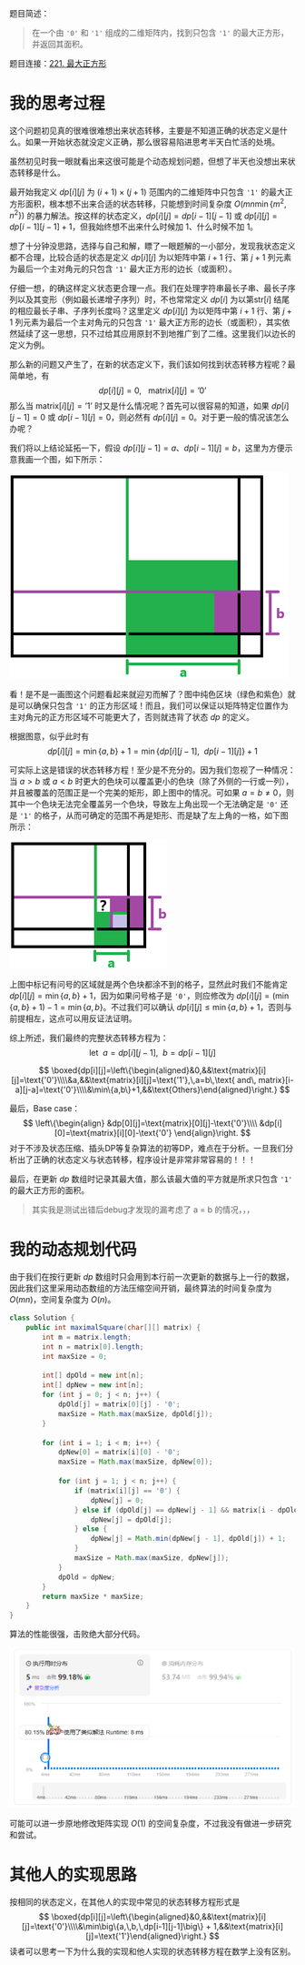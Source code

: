 题目简述：

> 在一个由 `'0'` 和 `'1'` 组成的二维矩阵内，找到只包含 `'1'` 的最大正方形，并返回其面积。

题目连接：[221. 最大正方形](https://leetcode.cn/problems/maximal-square/)

# 我的思考过程

这个问题初见真的很难很难想出来状态转移，主要是不知道正确的状态定义是什么。如果一开始状态就没定义正确，那么很容易陷进思考半天白忙活的处境。

虽然初见时我一眼就看出来这很可能是个动态规划问题，但想了半天也没想出来状态转移是什么。

最开始我定义 $dp[i][j]$ 为 $(i+1)\times(j+1)$ 范围内的二维矩阵中只包含 `'1'` 的最大正方形面积，根本想不出来合适的状态转移，只能想到时间复杂度 $O(mn\min\{m^2,n^2\})$ 的暴力解法。按这样的状态定义，$dp[i][j]=dp[i-1][j-1]$ 或 $dp[i][j]=dp[i-1][j-1]+1$，但我始终想不出来什么时候加 $1$、什么时候不加 $1$。

想了十分钟没思路，选择与自己和解，瞟了一眼题解的一小部分，发现我状态定义都不合理，比较合适的状态是定义 $dp[i][j]$ 为以矩阵中第 $i+1$ 行、第 $j+1$ 列元素为最后一个主对角元的只包含 `'1'` 最大正方形的边长（或面积）。

仔细一想，的确这样定义状态更合理一点。我们在处理字符串最长子串、最长子序列以及其变形（例如最长递增子序列）时，不也常常定义 $dp[i]$ 为以第$\text{str}[i]$ 结尾的相应最长子串、子序列长度吗？这里定义 $dp[i][j]$ 为以矩阵中第 $i+1$ 行、第 $j+1$ 列元素为最后一个主对角元的只包含 `'1'` 最大正方形的边长（或面积），其实依然延续了这一思想，只不过给其应用原封不到地推广到了二维。这里我们以边长的定义为例。

那么新的问题又产生了，在新的状态定义下，我们该如何找到状态转移方程呢？最简单地，有
$$
dp[i][j]=0,\ \ \ \text{matrix}[i][j]=\text{'0'}
$$
那么当 $\text{matrix}[i][j]=\text{'1'}$ 时又是什么情况呢？首先可以很容易的知道，如果 $dp[i][j-1]=0$ 或 $dp[i-1][j]=0$，则必然有 $dp[i][j]=0$。对于更一般的情况该怎么办呢？

我们将以上结论延拓一下，假设 $dp[i][j-1]=a$、$dp[i-1][j]=b$，这里为方便示意我画一个图，如下所示：

![示意图](/images/221.png)

看！是不是一画图这个问题看起来就迎刃而解了？图中纯色区块（绿色和紫色）就是可以确保只包含 `'1'` 的正方形区域！而且，我们可以保证以矩阵特定位置作为主对角元的正方形区域不可能更大了，否则就违背了状态 $dp$ 的定义。

根据图意，似乎此时有
$$
dp[i][j]=\min\{a,b\}+1=\min\big\{dp[i][j-1],\ \ dp[i-1][j]\big\}+1
$$

可实际上这是错误的状态转移方程！至少是不充分的。因为我们忽视了一种情况：当 $a>b$ 或 $a<b$ 时更大的色块可以覆盖更小的色块（除了外侧的一行或一列），并且被覆盖的范围正是一个完美的矩形，即上图中的情况。可如果 $a=b\neq0$，则其中一个色块无法完全覆盖另一个色块，导致左上角出现一个无法确定是 `'0'` 还是 `'1'` 的格子，从而可确定的范围不再是矩形、而是缺了左上角的一格，如下图所示：

![特殊情况](/images/221_1.png)

上图中标记有问号的区域就是两个色块都涂不到的格子，显然此时我们不能肯定 $dp[i][j]=\min\{a,b\}+1$，因为如果问号格子是 `'0'`，则应修改为 $dp[i][j]=\big(\min\{a,b\}+1\big)-1=\min\{a,b\}$。不过我们可以确认 $dp[i][j]\leqslant\min\{a,b\}+1$，否则与前提相左，这点可以用反证法证明。

综上所述，我们最终的完整状态转移方程为：
$$
\text{let }\ a=dp[i][j-1],\ \ b=dp[i-1][j]
$$

$$
\boxed{dp[i][j]=\left\{\begin{aligned}&0,&&\text{matrix}[i][j]=\text{'0'}\\\\&a,&&\text{matrix}[i][j]=\text{'1'},\,a=b\,\text{ and\, matrix}[i-a][j-a]=\text{'0'}\\\\&\min\{a,b\}+1,&&\text{Others}\end{aligned}\right.}
$$

最后，Base case：
$$
\left\{\begin{align}
&dp[0][j]=\text{matrix}[0][j]-\text{'0'}\\\\
&dp[i][0]=\text{matrix}[i][0]-\text{'0'}
\end{align}\right.
$$
对于不涉及状态压缩、插头DP等复杂算法的初等DP，难点在于分析。一旦我们分析出了正确的状态定义与状态转移，程序设计是非常非常容易的！！！

最后，在更新 $dp$ 数组时记录其最大值，那么该最大值的平方就是所求只包含 `'1'` 的最大正方形的面积。

> 其实我是测试出错后debug才发现的漏考虑了 a = b 的情况，，，


# 我的动态规划代码

由于我们在按行更新 $dp$ 数组时只会用到本行前一次更新的数据与上一行的数据，因此我们这里采用动态数组的方法压缩空间开销，最终算法的时间复杂度为 $O(mn)$，空间复杂度为 $O(n)$。

```java
class Solution {
    public int maximalSquare(char[][] matrix) {
        int m = matrix.length;
        int n = matrix[0].length;
        int maxSize = 0;

        int[] dpOld = new int[n];
        int[] dpNew = new int[n];
        for (int j = 0; j < n; j++) {
            dpOld[j] = matrix[0][j] - '0';
            maxSize = Math.max(maxSize, dpOld[j]);
        }

        for (int i = 1; i < m; i++) {
            dpNew[0] = matrix[i][0] - '0';
            maxSize = Math.max(maxSize, dpNew[0]);

            for (int j = 1; j < n; j++) {
                if (matrix[i][j] == '0') {
                    dpNew[j] = 0;
                } else if (dpOld[j] == dpNew[j - 1] && matrix[i - dpOld[j]][j - dpOld[j]] == '0') {
                    dpNew[j] = dpOld[j];
                } else {
                    dpNew[j] = Math.min(dpNew[j - 1], dpOld[j]) + 1;
                }
                maxSize = Math.max(maxSize, dpNew[j]);
            }
            dpOld = dpNew;
        }
        return maxSize * maxSize;
    }
}
```

算法的性能很强，击败绝大部分代码。

![算法评估](/images/221_2.png)

可能可以进一步原地修改矩阵实现 $O(1)$ 的空间复杂度，不过我没有做进一步研究和尝试。

# 其他人的实现思路

按相同的状态定义，在其他人的实现中常见的状态转移方程形式是
$$
\boxed{dp[i][j]=\left\{\begin{aligned}&0,&&\text{matrix}[i][j]=\text{'0'}\\\\&\min\big\{a,\,b,\,dp[i-1][j-1]\big\} + 1,&&\text{matrix}[i][j]=\text{'1'}\end{aligned}\right.}
$$
读者可以思考一下为什么我的实现和他人实现的状态转移方程在数学上没有区别。

